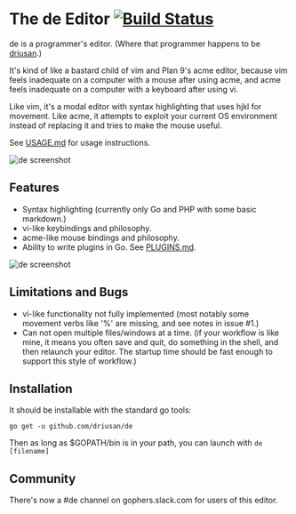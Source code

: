 # The de Editor [![Build Status](https://travis-ci.org/driusan/de.svg?branch=master)](https://travis-ci.org/driusan/de)

de is a programmer's editor. (Where that programmer happens to be [driusan](https://github.com/driusan/).)

It's kind of like a bastard child of vim and Plan 9's acme editor, because vim feels inadequate on a 
computer with a mouse after using acme, and acme feels inadequate on a computer with a keyboard after 
using vi.

Like vim, it's a modal editor with syntax highlighting that uses hjkl for movement.
Like acme, it attempts to exploit your current OS environment instead of replacing it and tries to
make the mouse useful.

See [USAGE.md](USAGE.md) for usage instructions.

![de screenshot](https://driusan.github.io/de/descreenshot_readme.png)

## Features

* Syntax highlighting (currently only Go and PHP with some basic markdown.)
* vi-like keybindings and philosophy.
* acme-like mouse bindings and philosophy.
* Ability to write plugins in Go. See [PLUGINS.md](PLUGINS.md).

![de screenshot](https://driusan.github.io/de/descreenshot_code.png)

## Limitations and Bugs

* vi-like functionality not fully implemented (most notably some movement verbs like '%' are missing,
  and see notes in issue #1.)
* Can not open multiple files/windows at a time. (if your workflow is like mine, it means you often
  save and quit, do something in the shell, and then relaunch your editor. The startup time should
  be fast enough to support this style of workflow.)

## Installation

It should be installable with the standard go tools:

```
go get -u github.com/driusan/de
```

Then as long as $GOPATH/bin is in your path, you can launch with `de [filename]`

## Community

There's now a #de channel on gophers.slack.com for users of this editor.
